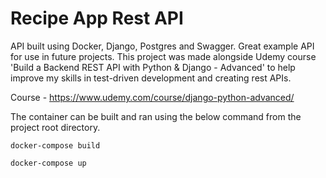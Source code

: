 # Recipe App Rest API

API built using Docker, Django, Postgres and Swagger. Great example API for use in future projects. This project was made alongside Udemy course 'Build a Backend REST API with Python & Django - Advanced' to help improve my skills in test-driven development and creating rest APIs.

Course - https://www.udemy.com/course/django-python-advanced/

The container can be built and ran using the below command from the project root directory. 

```console
docker-compose build
```

```console
docker-compose up
```
